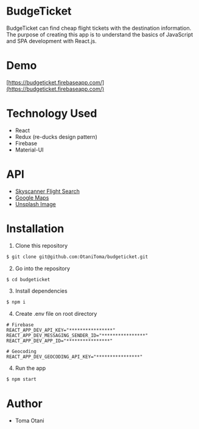 # BudgeTicket
BudgeTicket can find cheap flight tickets with the destination information. The purpose of creating this app is to understand the basics of JavaScript and SPA development with React.js.

# Demo
[https://budgeticket.firebaseapp.com/](https://budgeticket.firebaseapp.com/)

# Technology Used
* React
* Redux (re-ducks design pattern)
* Firebase
* Material-UI

# API
* [Skyscanner Flight Search](https://rapidapi.com/skyscanner/api/skyscanner-flight-search/details) 
* [Google Maps](https://developers.google.com/maps/documentation) 
* [Unsplash Image](https://unsplash.com/developers)

# Installation

1. Clone this repository

```bash
$ git clone git@github.com:OtaniToma/budgeticket.git
```

2. Go into the repository

```bash
$ cd budgeticket
```

3. Install dependencies

```bash
$ npm i
```

4. Create .env file on root directory

```.env
# Firebase
REACT_APP_DEV_API_KEY="****************"
REACT_APP_DEV_MESSAGING_SENDER_ID="****************"
REACT_APP_DEV_APP_ID="****************"

# Geocoding
REACT_APP_DEV_GEOCODING_API_KEY="****************"
```

4. Run the app

```bash
$ npm start
```

# Author

* Toma Otani